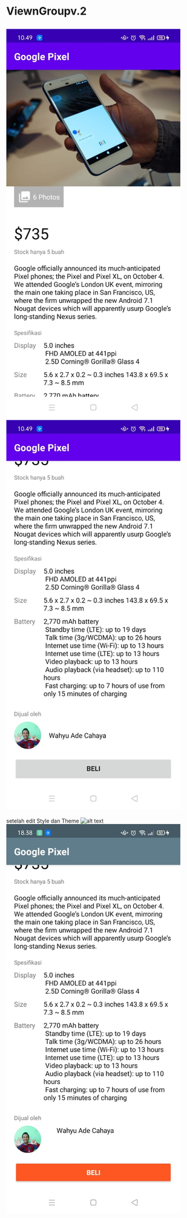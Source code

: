 # ViewnGroupv.2

![alt text](https://github.com/WahyuAdeCahaya/gambar/blob/master/view.jpeg)
![alt text](https://github.com/WahyuAdeCahaya/gambar/blob/master/group.jpeg)
-----------------------------------------------------------------------------
setelah edit Style dan Theme
![alt text](https://github.com/WahyuAdeCahaya/gambar/blob/master/edit_sytle2.jpg)
![alt text](https://github.com/WahyuAdeCahaya/gambar/blob/master/edit_style1.jpg)
